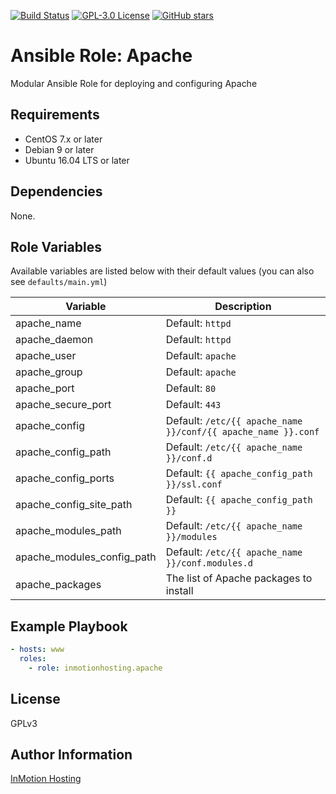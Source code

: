 [![Build Status](https://travis-ci.org/inmotionhosting/ansible-role-apache.png?branch=master)](https://travis-ci.org/inmotionhosting/ansible-role-apache) [![GPL-3.0 License](https://img.shields.io/github/license/inmotionhosting/ansible-role-apache.svg?color=blue)](https://github.com/inmotionhosting/ansible-role-apache/blob/master/LICENSE) [![GitHub stars](https://img.shields.io/github/stars/inmotionhosting/ansible-role-apache.svg)](https://github.com/inmotionhosting/ansible-role-apache/stargazers)

# Ansible Role: Apache

Modular Ansible Role for deploying and configuring Apache

## Requirements

* CentOS 7.x or later
* Debian 9 or later
* Ubuntu 16.04 LTS or later

## Dependencies

None.

## Role Variables

Available variables are listed below with their default values (you can also see `defaults/main.yml`)

| Variable | Description |
| -------- | ----------- |
| apache_name | Default: `httpd`
| apache_daemon | Default: `httpd`
| apache_user | Default: `apache`
| apache_group | Default: `apache`
| apache_port | Default: `80`
| apache_secure_port | Default: `443`
| apache_config | Default: `/etc/{{ apache_name }}/conf/{{ apache_name }}.conf`
| apache_config_path | Default: `/etc/{{ apache_name }}/conf.d`
| apache_config_ports | Default: `{{ apache_config_path }}/ssl.conf`
| apache_config_site_path | Default: `{{ apache_config_path }}`
| apache_modules_path | Default: `/etc/{{ apache_name }}/modules`
| apache_modules_config_path | Default: `/etc/{{ apache_name }}/conf.modules.d`
| apache_packages | The list of Apache packages to install

## Example Playbook

```yaml
- hosts: www
  roles:
    - role: inmotionhosting.apache
```

## License

GPLv3

## Author Information

[InMotion Hosting](https://inmotionhosting.com)
